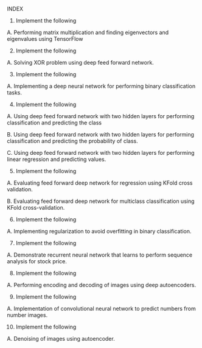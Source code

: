 INDEX
1.	Implement the following		

A.	Performing matrix multiplication and finding eigenvectors and eigenvalues using TensorFlow	

2.	Implement the following			

A.	Solving XOR problem using deep feed forward network.

3.	Implement the following			

A.	Implementing a deep neural network for performing binary classification tasks.

4.	Implement the following			

A.	Using deep feed forward network with two hidden layers for performing classification and predicting the class	

B.	Using deep feed forward network with two hidden layers for performing classification and predicting the probability of class.	

C.	Using deep feed forward network with two hidden layers for performing linear regression and predicting values.	

5.	Implement the following			

A.	Evaluating feed forward deep network for regression using KFold cross validation.

B.	Evaluating feed forward deep network for multiclass classification using KFold cross-validation.	

6.	Implement the following			

A.	Implementing regularization to avoid overfitting in binary classification.	

7.	Implement the following			

A.	Demonstrate recurrent neural network that learns to perform sequence analysis for stock price.	

8.	Implement the following			

A.	Performing encoding and decoding of images using deep autoencoders.

9.	Implement the following			

A.	Implementation of convolutional neural network to predict numbers from number images.	

10.	Implement the following			

A.	Denoising of images using autoencoder.	

